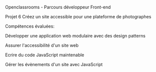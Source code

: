 Openclassrooms - Parcours développeur Front-end

Projet 6 Créez un site accessible pour une
plateforme de photographes

Compétences évaluées:

Développer une application web modulaire avec des design patterns

Assurer l'accessibilité d'un site web

Ecrire du code JavaScript maintenable

Gérer les évènements d'un site avec JavaScript